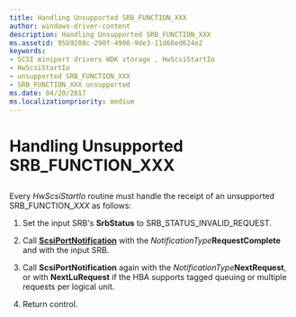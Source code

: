 ```yaml
---
title: Handling Unsupported SRB_FUNCTION_XXX
author: windows-driver-content
description: Handling Unsupported SRB_FUNCTION_XXX
ms.assetid: 95b9288c-290f-4908-9de3-11d68ed624e2
keywords:
- SCSI miniport drivers WDK storage , HwScsiStartIo
- HwScsiStartIo
- unsupported SRB_FUNCTION_XXX
- SRB_FUNCTION_XXX unsupported
ms.date: 04/20/2017
ms.localizationpriority: medium
---
```


# Handling Unsupported SRB\_FUNCTION\_XXX


## <span id="ddk_handling_unsupported_srb_function_xxx_kg"></span><span id="DDK_HANDLING_UNSUPPORTED_SRB_FUNCTION_XXX_KG"></span>


Every *HwScsiStartIo* routine must handle the receipt of an unsupported SRB\_FUNCTION\_*XXX* as follows:

1.  Set the input SRB's **SrbStatus** to SRB\_STATUS\_INVALID\_REQUEST.

2.  Call [**ScsiPortNotification**](https://msdn.microsoft.com/library/windows/hardware/ff564657) with the *NotificationType***RequestComplete** and with the input SRB.

3.  Call **ScsiPortNotification** again with the *NotificationType***NextRequest**, or with **NextLuRequest** if the HBA supports tagged queuing or multiple requests per logical unit.

4.  Return control.

 

 




